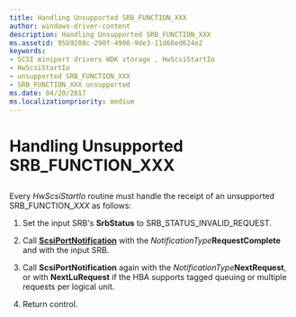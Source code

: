 ```yaml
---
title: Handling Unsupported SRB_FUNCTION_XXX
author: windows-driver-content
description: Handling Unsupported SRB_FUNCTION_XXX
ms.assetid: 95b9288c-290f-4908-9de3-11d68ed624e2
keywords:
- SCSI miniport drivers WDK storage , HwScsiStartIo
- HwScsiStartIo
- unsupported SRB_FUNCTION_XXX
- SRB_FUNCTION_XXX unsupported
ms.date: 04/20/2017
ms.localizationpriority: medium
---
```


# Handling Unsupported SRB\_FUNCTION\_XXX


## <span id="ddk_handling_unsupported_srb_function_xxx_kg"></span><span id="DDK_HANDLING_UNSUPPORTED_SRB_FUNCTION_XXX_KG"></span>


Every *HwScsiStartIo* routine must handle the receipt of an unsupported SRB\_FUNCTION\_*XXX* as follows:

1.  Set the input SRB's **SrbStatus** to SRB\_STATUS\_INVALID\_REQUEST.

2.  Call [**ScsiPortNotification**](https://msdn.microsoft.com/library/windows/hardware/ff564657) with the *NotificationType***RequestComplete** and with the input SRB.

3.  Call **ScsiPortNotification** again with the *NotificationType***NextRequest**, or with **NextLuRequest** if the HBA supports tagged queuing or multiple requests per logical unit.

4.  Return control.

 

 




